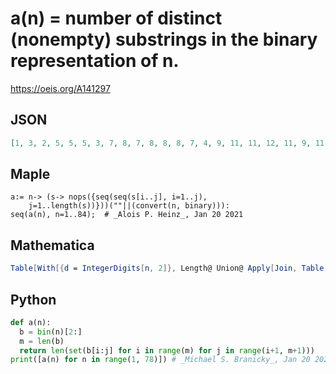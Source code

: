 # a\(n\) \= number of distinct \(nonempty\) substrings in the binary representation of n\.
https://oeis.org/A141297
## JSON
```JSON
[1, 3, 2, 5, 5, 5, 3, 7, 8, 7, 8, 8, 8, 7, 4, 9, 11, 11, 12, 11, 9, 11, 11, 11, 12, 11, 11, 11, 11, 9, 5, 11, 14, 15, 16, 14, 15, 16, 16, 15, 15, 11, 14, 16, 14, 15, 14, 14, 16, 16, 16, 16, 14, 14, 15, 15, 16, 15, 15, 14, 14, 11, 6, 13, 17, 19, 20, 19, 20, 21, 21, 19, 17, 19, 21, 20, 21]
```
## Maple
```Maple
a:= n-> (s-> nops({seq(seq(s[i..j], i=1..j),
    j=1..length(s))}))(""||(convert(n, binary))):
seq(a(n), n=1..84);  # _Alois P. Heinz_, Jan 20 2021
```
## Mathematica
```Mathematica
Table[With[{d = IntegerDigits[n, 2]}, Length@ Union@ Apply[Join, Table[Partition[d, k, 1], {k, Length@ d}]]], {n, 77}] (* _Michael De Vlieger_, Sep 22 2017 *)
```
## Python
```Python
def a(n):
  b = bin(n)[2:]
  m = len(b)
  return len(set(b[i:j] for i in range(m) for j in range(i+1, m+1)))
print([a(n) for n in range(1, 78)]) # _Michael S. Branicky_, Jan 20 2021
```

